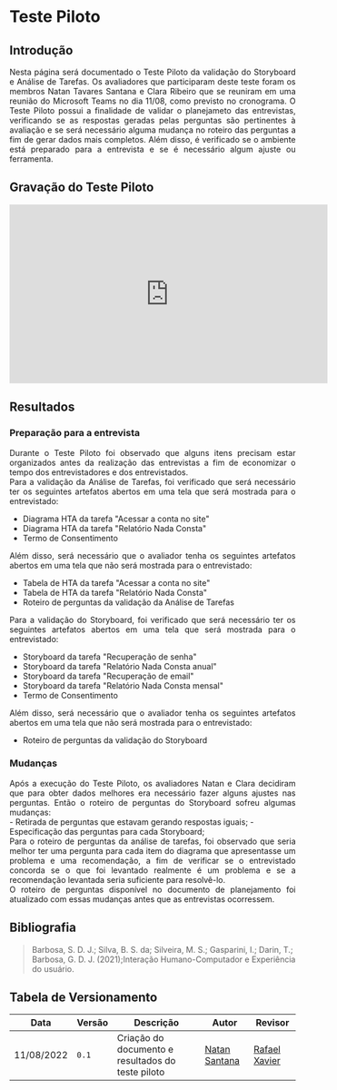 # Teste Piloto

## Introdução

<div style="text-align: justify">
Nesta página será documentado o Teste Piloto da validação do Storyboard e Análise de Tarefas. Os avaliadores que participaram deste teste foram os membros Natan Tavares Santana e Clara Ribeiro que se reuniram em uma reunião do Microsoft Teams no dia 11/08, como previsto no cronograma. O Teste Piloto possui a finalidade de validar o planejameto das entrevistas, verificando se as respostas geradas pelas perguntas são pertinentes à avaliação e se será necessário alguma mudança no roteiro das perguntas a fim de gerar dados mais completos. Além disso, é verificado se o ambiente está preparado para a entrevista e se é necessário algum ajuste ou ferramenta.
</div>

## Gravação do Teste Piloto

<iframe width="560" height="315" src="https://www.youtube.com/embed/mP0-ig6L3bg" title="YouTube video player" frameborder="0" allow="accelerometer; autoplay; clipboard-write; encrypted-media; gyroscope; picture-in-picture" allowfullscreen></iframe>

## Resultados

### Preparação para a entrevista

<div style="text-align: justify">
Durante o Teste Piloto foi observado que alguns itens precisam estar organizados antes da realização das entrevistas a fim de economizar o tempo dos entrevistadores e dos entrevistados.
</div>

<div style="text-align: justify">
Para a validação da Análise de Tarefas, foi verificado que será necessário ter os seguintes artefatos abertos em uma tela que será mostrada para o entrevistado:
</div>

- Diagrama HTA da tarefa "Acessar a conta no site"
- Diagrama HTA da tarefa "Relatório Nada Consta"
- Termo de Consentimento

<div style="text-align: justify">
Além disso, será necessário que o avaliador tenha os seguintes artefatos abertos em uma tela que não será mostrada para o entrevistado:
</div>

- Tabela de HTA da tarefa "Acessar a conta no site"
- Tabela de HTA da tarefa "Relatório Nada Consta"
- Roteiro de perguntas da validação da Análise de Tarefas

<div style="text-align: justify">
Para a validação do Storyboard, foi verificado que será necessário ter os seguintes artefatos abertos em uma tela que será mostrada para o entrevistado:
</div>

- Storyboard da tarefa "Recuperação de senha"
- Storyboard da tarefa "Relatório Nada Consta anual"
- Storyboard da tarefa "Recuperação de email"
- Storyboard da tarefa "Relatório Nada Consta mensal"
- Termo de Consentimento

<div style="text-align: justify">
Além disso, será necessário que o avaliador tenha os seguintes artefatos abertos em uma tela que não será mostrada para o entrevistado:
</div>

- Roteiro de perguntas da validação do Storyboard

### Mudanças

<div style="text-align: justify">
Após a execução do Teste Piloto, os avaliadores Natan e Clara decidiram que para obter dados melhores era necessário fazer alguns ajustes nas perguntas. Então o roteiro de perguntas do Storyboard sofreu algumas mudanças:
</div>
- Retirada de perguntas que estavam gerando respostas iguais;
- Especificação das perguntas para cada Storyboard;

<div style="text-align: justify">
Para o roteiro de perguntas da análise de tarefas, foi observado que seria melhor ter uma pergunta para cada item do diagrama que apresentasse um problema e uma recomendação, a fim de verificar se o entrevistado concorda se o que foi levantado realmente é um problema e se a recomendação levantada seria suficiente para resolvê-lo.
</div>

<div style="text-align: justify">
O roteiro de perguntas disponível no documento de planejamento foi atualizado com essas mudanças antes que as entrevistas ocorressem.
</div>

## Bibliografia
> Barbosa, S. D. J.; Silva, B. S. da; Silveira, M. S.; Gasparini, I.; Darin, T.; Barbosa, G. D. J. (2021);Interação Humano-Computador e Experiência do usuário.

## Tabela de Versionamento

| Data | Versão | Descrição | Autor | Revisor |
| ---- | ------ | --------- | ----- | ------- |
| 11/08/2022 | `0.1`  | Criação do documento e resultados do teste piloto | [Natan Santana](https://github.com/Neitan2001) | [Rafael Xavier](https://github.com/rafaelxavierr) | 